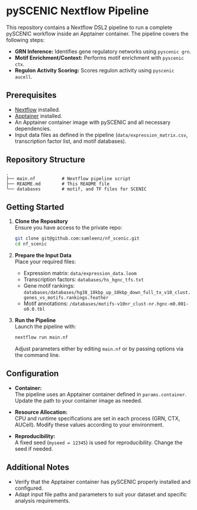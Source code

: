 # pySCENIC Nextflow Pipeline

This repository contains a Nextflow DSL2 pipeline to run a complete pySCENIC workflow inside an Apptainer container. The pipeline covers the following steps:

- **GRN Inference:** Identifies gene regulatory networks using `pyscenic grn`.
- **Motif Enrichment/Context:** Performs motif enrichment with `pyscenic ctx`.
- **Regulon Activity Scoring:** Scores regulon activity using `pyscenic aucell`.

## Prerequisites

- [Nextflow](https://www.nextflow.io/) installed.
- [Apptainer](https://apptainer.org/) installed.
- An Apptainer container image with pySCENIC and all necessary dependencies.
- Input data files as defined in the pipeline (`data/expression_matrix.csv`, transcription factor list, and motif databases).

## Repository Structure

```plaintext
.
├── main.nf          # Nextflow pipeline script
├── README.md        # This README file
└── databases        # motif, and TF files for SCENIC
```

## Getting Started

1. **Clone the Repository**  
   Ensure you have access to the private repo:
   ```bash
   git clone git@github.com:samleenz/nf_scenic.git
   cd nf_scenic
   ```

2. **Prepare the Input Data**  
   Place your required files:
   - Expression matrix: `data/expression_data.loom`
   - Transcription factors: `databases/hs_hgnc_tfs.txt`
   - Gene motif rankings: `databases/databases/hg38_10kbp_up_10kbp_down_full_tx_v10_clust.genes_vs_motifs.rankings.feather`
   - Motif annotations: `/databases/motifs-v10nr_clust-nr.hgnc-m0.001-o0.0.tbl`

3. **Run the Pipeline**  
   Launch the pipeline with:
   ```bash
   nextflow run main.nf
   ```
   Adjust parameters either by editing `main.nf` or by passing options via the command line.

## Configuration

- **Container:**  
  The pipeline uses an Apptainer container defined in `params.container`. Update the path to your container image as needed.

- **Resource Allocation:**  
  CPU and runtime specifications are set in each process (GRN, CTX, AUCell). Modify these values according to your environment.

- **Reproducibility:**  
  A fixed seed (`myseed = 12345`) is used for reproducibility. Change the seed if needed.

## Additional Notes

- Verify that the Apptainer container has pySCENIC properly installed and configured.
- Adapt input file paths and parameters to suit your dataset and specific analysis requirements.


